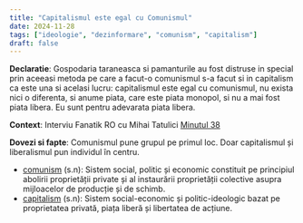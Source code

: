 ```yaml
---
title: "Capitalismul este egal cu Comunismul"
date: 2024-11-28
tags: ["ideologie", "dezinformare", "comunism", "capitalism"]
draft: false
---
```


**Declaratie**: 
Gospodaria taraneasca si pamanturile au fost distruse in special prin aceeasi metoda pe care a facut-o comunismul s-a facut si in capitalism ca este una si acelasi lucru: capitalismul este egal cu comunismul, nu exista nici o diferenta, si anume piata, care este piata monopol, si nu a mai fost piata libera. Eu sunt pentru adevarata piata libera. 

**Context**: Interviu Fanatik RO cu Mihai Tatulici
[Minutul 38](https://youtu.be/wF8YQCAyu9w?feature=shared&t=2281)

**Dovezi si fapte**: Comunismul pune grupul pe primul loc. Doar capitalismul și liberalismul pun individul în centru.

- [comunism](https://dexonline.ro/definitie/comunism) (s.n):  Sistem social, politic și economic constituit pe principiul abolirii proprietății private și al instaurării proprietății colective asupra mijloacelor de producție și de schimb.
- [capitalism](https://dexonline.ro/definitie/capitalism) (s.n): Sistem social-economic și politic-ideologic bazat pe proprietatea privată, piața liberă și libertatea de acțiune.
